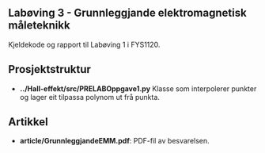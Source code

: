 ## Labøving 3 - Grunnleggjande elektromagnetisk måleteknikk

Kjeldekode og rapport til Labøving 1 i FYS1120.

## Prosjektstruktur

* **../Hall-effekt/src/PRELABOppgave1.py** Klasse som interpolerer punkter og lager eit tilpassa polynom ut frå punkta.

## Artikkel

* **article/GrunnleggjandeEMM.pdf**: PDF-fil av besvarelsen.
